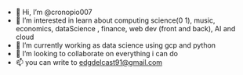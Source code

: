 - 👋 Hi, I’m @cronopio007
- 👀 I’m interested in learn about computing science(0 1), music, economics, dataScience , finance, web dev (front and back), AI and cloud
- 🌱 I’m currently working as data science using gcp and python
- 💞️ I’m looking to collaborate on everything i can do
- 📫 you can write to edgdelcast91@gmail.com

<!---
cronopio007/cronopio007 is a ✨ special ✨ repository because its `README.md` (this file) appears on your GitHub profile.
You can click the Preview link to take a look at your changes.
--->
